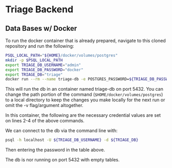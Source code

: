 # Triage Backend

## Data Bases w/ Docker
To run the docker container that is already prepared, navigate to this cloned repository and run the following:

```bash
PSQL_LOCAL_PATH="${HOME}/docker/volumes/postgres"
mkdir -p $PSQL_LOCAL_PATH
export TRIAGE_DB_USERNAME="admin"
export TRIAGE_DB_PASSWORD="docker"
export TRIAGE_DB="triage"
docker run --rm --name triage-db -e POSTGRES_PASSWORD=${TRIAGE_DB_PASSWORD} -e POSTGRES_USER=${TRIAGE_DB_USERNAME} -e POSTGRES_DB=${TRIAGE_DB} -d -p 5432:5432 -v ${PSQL_LOCAL_PATH}:/var/lib/postgresql/data postgres:13-alpine 
```

This will run the db in an container named triage-db on port 5432. You can change the path portion of the command (`$HOME/docker/volumes/postgres`) to a local directory to keep the changes you make locally for the next run or omit the -v flag/argument altogether.

In this container, the following are the necessary credential values are set on lines 2-4 of the above commands.

We can connect to the db via the command line with:

```bash
psql -h localhost -U ${TRIAGE_DB_USERNAME} -d ${TRIAGE_DB}
```

Then entering the password in the table above.

The db is nor running on port 5432 with empty tables.